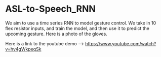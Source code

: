 # ASL-to-Speech_RNN

We aim to use a time series RNN to model gesture control. We take in 10 flex resistor inputs, and train the model, and then use it to predict the upcoming gesture. Here is a photo of the gloves. 



Here is a link to the youtube demo --> https://www.youtube.com/watch?v=hv4gWkpeqSk 
